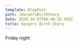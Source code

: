 ```yaml
---
template: BlogPost
path: /HarpersBirthStory
date: 2020-10-07T04:49:19.945Z
title: Harpers Birth Story
---
```

Friday night
